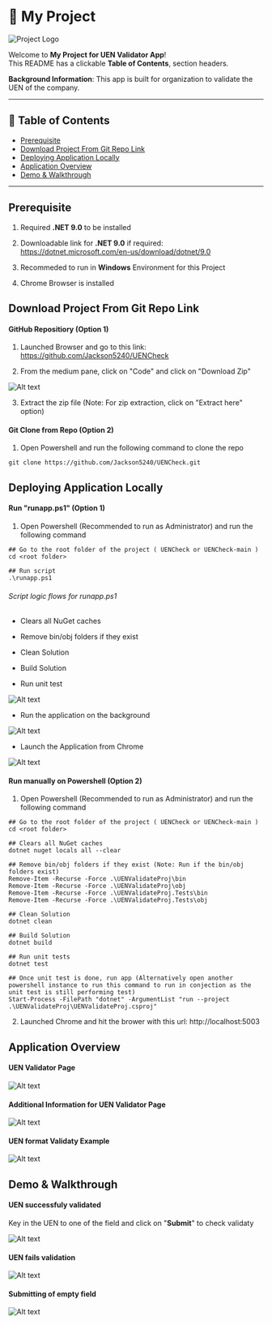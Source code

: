 # 🚀 My Project

![Project Logo](images/logo_checked.png)

Welcome to **My Project for UEN Validator App**!  
This README has a clickable **Table of Contents**, section headers. 

**Background Information**: This app is built for organization to validate the UEN of the company. 

---

## 📑 Table of Contents
- [Prerequisite](#prerequisite)
- [Download Project From Git Repo Link](#download-project-from-git-repo-link)
- [Deploying Application Locally](#deploying-application-locally)
- [Application Overview](#application-overview)
- [Demo & Walkthrough](#demo--walkthrough)

---

## Prerequisite

1) Required **.NET 9.0** to be installed

2) Downloadable link for **.NET 9.0** if required: https://dotnet.microsoft.com/en-us/download/dotnet/9.0

3) Recommeded to run in **Windows** Environment for this Project

4) Chrome Browser is installed

## Download Project From Git Repo Link

#### GitHub Repositiory (Option 1)

1) Launched Browser and go to this link: https://github.com/Jackson5240/UENCheck

2) From the medium pane, click on "Code" and click on "Download Zip"

![Alt text](images/github_pull_proj.png)

3) Extract the zip file (Note: For zip extraction, click on "Extract here" option)

#### Git Clone from Repo (Option 2)

1) Open Powershell and run the following command to clone the repo

```
git clone https://github.com/Jackson5240/UENCheck.git
```

## Deploying Application Locally

#### Run "runapp.ps1" (Option 1)

1) Open Powershell (Recommended to run as Administrator) and run the following command

```
## Go to the root folder of the project ( UENCheck or UENCheck-main )
cd <root folder>

## Run script
.\runapp.ps1
```
###### Script logic flows for runapp.ps1
 - Clears all NuGet caches
   
 - Remove bin/obj folders if they exist
   
 - Clean Solution
   
 - Build Solution
   
 - Run unit test

![Alt text](images/run_unit_test.png)
 
 - Run the application on the background

![Alt text](images/run_app_background.png)

 - Launch the Application from Chrome

![Alt text](images/app_launched_in_chrome.png)

#### Run manually on Powershell (Option 2)

1) Open Powershell (Recommended to run as Administrator) and run the following command

```
## Go to the root folder of the project ( UENCheck or UENCheck-main )
cd <root folder>

## Clears all NuGet caches
dotnet nuget locals all --clear

## Remove bin/obj folders if they exist (Note: Run if the bin/obj folders exist)
Remove-Item -Recurse -Force .\UENValidateProj\bin
Remove-Item -Recurse -Force .\UENValidateProj\obj
Remove-Item -Recurse -Force .\UENValidateProj.Tests\bin
Remove-Item -Recurse -Force .\UENValidateProj.Tests\obj

## Clean Solution
dotnet clean

## Build Solution
dotnet build

## Run unit tests
dotnet test

## Once unit test is done, run app (Alternatively open another powershell instance to run this command to run in conjection as the unit test is still performing test)
Start-Process -FilePath "dotnet" -ArgumentList "run --project .\UENValidateProj\UENValidateProj.csproj"
```

2) Launched Chrome and hit the brower with this url: http://localhost:5003

## Application Overview

#### UEN Validator Page

![Alt text](images/app_launched_in_chrome.png)

#### Additional Information for UEN Validator Page

![Alt text](images/about_uen_validator_annotated.png)

#### UEN format Validaty Example

![Alt text](images/understand_uen_format.png)

## Demo & Walkthrough

#### UEN successfuly validated
Key in the UEN to one of the field and click on "**Submit**" to check validaty

![Alt text](images/uen_validated_pass.png)

#### UEN fails validation

![Alt text](images/uen_validate_fail.png)

#### Submitting of empty field

![Alt text](images/validate_empty_field.png)
